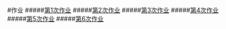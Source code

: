 #作业
#####[第1次作业](https://github.com/EPR123/computational_physics_2013301020118/blob/master/%E7%AC%AC%E4%B8%80%E6%AC%A1%E4%BD%9C%E4%B8%9A.md) 
#####[第2次作业](https://github.com/EPR123/computational_physics_2013301020118/blob/master/%E7%AC%AC%E4%BA%8C%E6%AC%A1%E4%BD%9C%E4%B8%9A.md)
#####[第3次作业](https://github.com/EPR123/computational_physics_2013301020118/blob/master/%E7%AC%AC3%E6%AC%A1%E4%BD%9C%E4%B8%9A.md)
#####[第4次作业](https://github.com/EPR123/computational_physics_2013301020118/blob/master/%E7%AC%AC4%E6%AC%A1%E4%BD%9C%E4%B8%9A.md)
#####[第5次作业](https://github.com/EPR123/computational_physics_2013301020118/blob/master/%E7%AC%AC5%E6%AC%A1%E4%BD%9C%E4%B8%9A.md)
#####[第6次作业](https://github.com/EPR123/computational_physics_2013301020118/blob/master/%E7%AC%AC6%E6%AC%A1%E4%BD%9C%E4%B8%9A.md)
